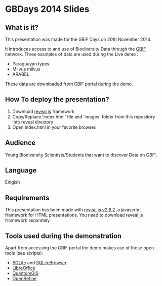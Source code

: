 # GBDays 2014 Slides

## What is it?
This presentation was made for the GBIF Days on 20th November 2014.

It introduces access to and use of Biodiversity Data through the [GBIF](http://www.gbif.org) network.
Three examples of data are used during the Live demo :

* Paraguayan types
* Milvus milvus
* ARABEL

These data are downloaded from GBIF portal during the demo.

## How To deploy the presentation?
1. Download [reveal.js](https://github.com/hakimel/reveal.js/) framework
2. Copy/Replace 'index.html' file and 'images' folder from this repository into reveal directory
3. Open index.html in your favorite browser.

## Audience
Young Biodiversity Scientists/Students that want to discover Data on GBIF.

## Language
Enlgish

## Requirements
This presentation has been made with [reveal.js v2.6.2](https://github.com/hakimel/reveal.js/) ,a javascript framework for HTML presentations. 
You need to download reveal.js framework separately.

## Tools used during the demonstration
Apart from accessing the GBIF portal the demo makes use of these open tools (see scripts):

* [SQLite](http://www.sqlite.org) and [SQLiteBrowser](http://sqlitebrowser.org/)
* [LibreOffice](http://www.libreoffice.org)
* [QuantumGIS](http://www.qgis.org/)
* [OpenRefine](http://openrefine.org/)
